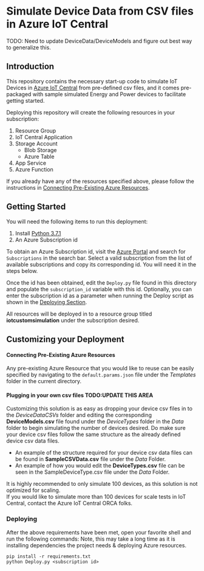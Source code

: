 # Simulate Device Data from CSV files in Azure IoT Central

TODO: Need to update DeviceData/DeviceModels and figure out best way to generalize this.

## Introduction
This repository contains the necessary start-up code to simulate IoT Devices in [Azure IoT Central](https://azure.microsoft.com/en-us/services/iot-central/) from pre-defined csv files, and it comes pre-packaged with sample simulated Energy and Power devices to facilitate getting started.

Deploying this repository will create the following resources in your subscription:
1. Resource Group 
1. IoT Central Application
1. Storage Account
    * Blob Storage
    * Azure Table
1. App Service
1. Azure Function

If you already have any of the resources specified above, please follow the instructions in [Connecting Pre-Existing Azure Resources](#connecting-pre-existing-azure-resources).

## Getting Started
You will need the following items to run this deployment:
1. Install [Python 3.7.1](https://www.python.org/downloads/release/python-371/) <br />
2. An Azure Subscription id

To obtain an Azure Subscription id, visit the [Azure Portal](https://portal.azure.com) and search for `Subscriptions` in the search bar. Select a valid subscription from the list of available subscriptions and copy its corresponding id. You will need it in the steps below.

Once the id has been obtained, edit the `Deploy.py` file found in this directory and populate the `subscription_id` variable with this id. Optionally, you can enter the subscription id as a parameter when running the Deploy script as shown in the [Deploying Section](#Deploying). <br />

All resources will be deployed in to a resource group titled **iotcustomsimulation** under the subscription desired.

## Customizing your Deployment

#### Connecting Pre-Existing Azure Resources

Any pre-existing Azure Resource that you would like to reuse can be easily specified by navigating to the `default.params.json` file under the *Templates* folder in the current directory. 

#### Plugging in your own csv files TODO:UPDATE THIS AREA
Customizing this solution is as easy as dropping your device csv files in to the *DeviceDataCSVs* folder and editing the corresponding **DeviceModels.csv** file found under the *DeviceTypes* folder in the *Data* folder to begin simulating the number of devices desired. Do make sure your device csv files follow the same structure as the already defined device csv data files. <br />

* An example of the structure required for your device csv data files can be found in **SampleCSVData.csv** file under the *Data* Folder.
* An example of how you would edit the **DeviceTypes.csv** file can be seen in the SampleDeviceType.csv file under the *Data* Folder.

It is highly recommended to only simulate 100 devices, as this solution is not optimized for scaling. <br />
If you would like to simulate more than 100 devices for scale tests in IoT Central, contact the Azure IoT Central ORCA folks.

### Deploying 

After the above requirements have been met, open your favorite shell and run the following commands:
Note, this may take a long time as it is installing dependencies the project needs & deploying Azure resources.

`pip install -r requirements.txt` <br />
`python Deploy.py <subscription id>`